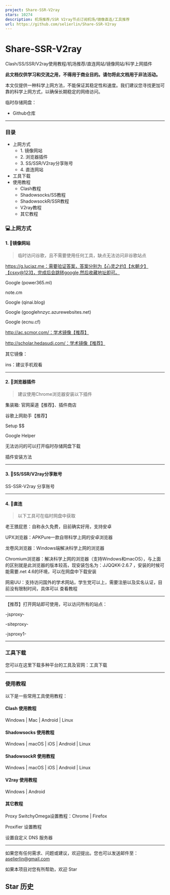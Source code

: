```yaml
---
project: Share-SSR-V2ray
stars: 10274
description: 机场推荐/SSR V2ray节点订阅机场/镜像直连/工具推荐
url: https://github.com/selierlin/Share-SSR-V2ray
---
```


Share-SSR-V2ray
===============

Clash/SS/SSR/V2ray使用教程/机场推荐/直连网站/镜像网站/科学上网插件

**此文档仅供学习和交流之用，不得用于商业目的。请勿将此文档用于非法活动。**

本文仅提供一种科学上网方法，不能保证其稳定性和速度。我们建议您寻找更加可靠的科学上网方式，以确保长期稳定的网络访问。

临时存储网盘：

-   Github仓库

* * *

### 目录

-   上网方式
    -   1\. 镜像网站
    -   2\. 浏览器插件
    -   3\. SS/SSR/V2ray分享账号
    -   4\. 直连网站
-   工具下载
-   使用教程
    -   Clash教程
    -   Shadowsocks/SS教程
    -   ShadowsockR/SSR教程
    -   V2ray教程
    -   其它教程

### 💻上网方式

#### 1\. 🍆镜像网站

> 临时访问谷歌，且不需要使用任何工具，缺点无法访问非谷歌站点

https://g.luciaz.me：需要验证答案，答案分别为【心灵之约】【水朝夕】【csxy@123】，完成后会跳转google,然后收藏地址即可。

Google (power365.ml)

note.cm

Google (qinai.blog)

Google (googlehnzyc.azurewebsites.net)

Google (ecnu.cf)

http://ac.scmor.com/：学术镜像【推荐】

http://scholar.hedasudi.com/：学术镜像【推荐】

其它镜像：

ins：建议手机观看

* * *

#### 2\. 🌰浏览器插件

> 建议使用Chrome浏览器安装以下插件

集装箱: 官网渠道【推荐】、插件商店

谷歌上网助手【推荐】

Setup $$

Google Helper

无法访问的可以打开临时存储网盘下载

插件安装方法

* * *

#### 3\. 🍄SS/SSR/V2ray分享账号

SS-SSR-V2ray 分享账号

* * *

#### 4\. 🥒直连

> 以下工具可在临时网盘中获取

老王猥屁恩：自称永久免费，目前确实好用，支持安卓

UPX浏览器：APKPure一款自带科学上网的安卓浏览器

龙卷风浏览器：Windows端解决科学上网的浏览器

Chromium浏览器：解决科学上网的浏览器（支持Windows和macOS），与上面的区别就是此浏览器的版本较高，现安装包名为：JJQQKK-2.6.7 ，安装的时候可能需要.net 4.6的环境，可以在网盘中下载安装

网易UU：支持访问国外的学术网站，学生党可以上，需要注册以及实名认证，目前没有限制时间，具体可以 查看教程

* * *

【推荐】打开网站即可使用，可以访问所有的站点：

\-jsproxy-

\-siteproxy-

\-jsproxy1-

* * *

### 工具下载

您可以在这里下载多种平台的工具及官网：工具下载

* * *

### 使用教程

以下是一些常用工具使用教程：

#### Clash 使用教程

Windows | Mac | Android | Linux

#### Shadowsocks 使用教程

Windows | macOS | iOS | Android | Linux

#### ShadowsockR 使用教程

Windows | macOS | iOS | Android | Linux

#### V2ray 使用教程

Windows | Android

#### 其它教程

Proxy SwitchyOmega设置教程：Chrome | Firefox

Proxifier 设置教程

设置自定义 DNS 服务器

* * *

如果您有任何需求、问题或建议，欢迎提出。您也可以发送邮件至：aselierlin@gmail.com

如果本项目对您有所帮助，欢迎 Star

Star 历史
-------
